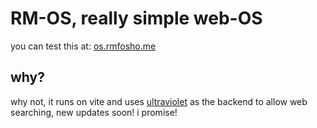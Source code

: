 # RM-OS, really simple web-OS

you can test this at: [os.rmfosho.me](https://os.rmfosho.me)

## why?

why not, it runs on vite and uses [ultraviolet](https://github.com/titaniumnetwork-dev/Ultraviolet) as the backend to allow web searching, new updates soon! i promise!
